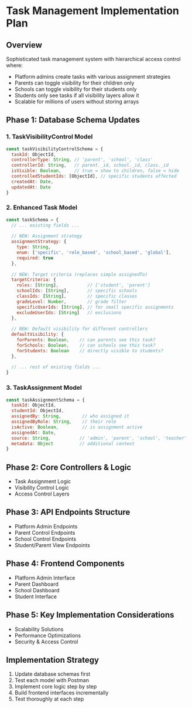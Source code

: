 # Task Management Implementation Plan

## Overview
Sophisticated task management system with hierarchical access control where:
- Platform admins create tasks with various assignment strategies
- Parents can toggle visibility for their children only
- Schools can toggle visibility for their students only
- Students only see tasks if all visibility layers allow it
- Scalable for millions of users without storing arrays

## Phase 1: Database Schema Updates

### 1. TaskVisibilityControl Model
```javascript
const taskVisibilityControlSchema = {
  taskId: ObjectId,
  controllerType: String, // 'parent', 'school', 'class'
  controllerId: String,   // parent._id, school._id, class._id
  isVisible: Boolean,     // true = show to children, false = hide
  controlledStudentIds: [ObjectId], // specific students affected
  createdAt: Date,
  updatedAt: Date
}
```

### 2. Enhanced Task Model
```javascript
const taskSchema = {
  // ... existing fields ...
  
  // NEW: Assignment strategy
  assignmentStrategy: {
    type: String,
    enum: ['specific', 'role_based', 'school_based', 'global'],
    required: true
  },
  
  // NEW: Target criteria (replaces simple assignedTo)
  targetCriteria: {
    roles: [String],           // ['student', 'parent']
    schoolIds: [String],       // specific schools
    classIds: [String],        // specific classes  
    gradeLevel: Number,        // grade filter
    specificUserIds: [String], // for small specific assignments
    excludeUserIds: [String]   // exclusions
  },
  
  // NEW: Default visibility for different controllers
  defaultVisibility: {
    forParents: Boolean,    // can parents see this task?
    forSchools: Boolean,    // can schools see this task?
    forStudents: Boolean    // directly visible to students?
  },
  
  // ... rest of existing fields ...
}
```

### 3. TaskAssignment Model
```javascript
const taskAssignmentSchema = {
  taskId: ObjectId,
  studentId: ObjectId,
  assignedBy: String,        // who assigned it
  assignedByRole: String,    // their role
  isActive: Boolean,         // is assignment active
  assignedAt: Date,
  source: String,           // 'admin', 'parent', 'school', 'teacher'
  metadata: Object          // additional context
}
```

## Phase 2: Core Controllers & Logic
- Task Assignment Logic
- Visibility Control Logic  
- Access Control Layers

## Phase 3: API Endpoints Structure
- Platform Admin Endpoints
- Parent Control Endpoints
- School Control Endpoints
- Student/Parent View Endpoints

## Phase 4: Frontend Components
- Platform Admin Interface
- Parent Dashboard
- School Dashboard
- Student Interface

## Phase 5: Key Implementation Considerations
- Scalability Solutions
- Performance Optimizations
- Security & Access Control

## Implementation Strategy
1. Update database schemas first
2. Test each model with Postman
3. Implement core logic step by step
4. Build frontend interfaces incrementally
5. Test thoroughly at each step